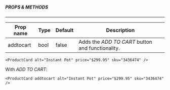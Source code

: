 ##### PROPS & METHODS

---

| Prop name | Type | Default | Description                                      |
| --------- | ---- | ------- | ------------------------------------------------ |
| addtocart | bool | false   | Adds the _ADD TO CART_ button and functionality. |

```
<ProductCard alt="Instant Pot" price="$299.95" sku="3436474" />
```

With _ADD TO CART_:

```
<ProductCard addtocart alt="Instant Pot" price="$299.95" sku="3436474" />
```
